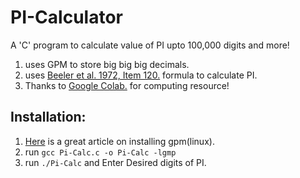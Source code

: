 # PI-Calculator
A 'C' program to calculate value of PI upto 100,000 digits and more!
  1. uses GPM to store big big big decimals.
  2. uses [Beeler et al. 1972, Item 120.](http://mathworld.wolfram.com/PiFormulas.html)  formula to calculate PI.
  3. Thanks to [Google Colab.](colab.research.google.com) for computing resource!

## Installation:
  1. [Here](https://linkevin.me/tutorial-installing-gmp-library-ubuntu/) is a great article  on installing gpm(linux).
  2. run `gcc Pi-Calc.c -o Pi-Calc -lgmp`
  3. run `./Pi-Calc` and Enter Desired digits of PI.
